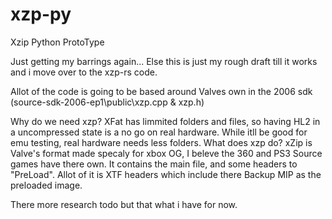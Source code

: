 # xzp-py
Xzip Python ProtoType

Just getting my barrings again...
Else this is just my rough draft till it works and i move over to the xzp-rs code.

Allot of the code is going to be based around Valves own in the 2006 sdk (source-sdk-2006-ep1\public\xzp.cpp & xzp.h)

Why do we need xzp? XFat has limmited folders and files, so having HL2 in a uncompressed state is a no go on real hardware. While itll be good for emu testing, real hardware needs less folders.
What does xzp do? xZip is Valve's format made specaly for xbox OG, I beleve the 360 and PS3 Source games have there own. 
    It contains the main file, and some headers to "PreLoad". Allot of it is XTF headers which include there Backup MIP as the preloaded image.

There more research todo but that what i have for now.